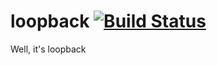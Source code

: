 # loopback [![Build Status](https://travis-ci.org/JokerQyou/loopback.svg?branch=master)](https://travis-ci.org/JokerQyou/loopback)
Well, it's loopback
